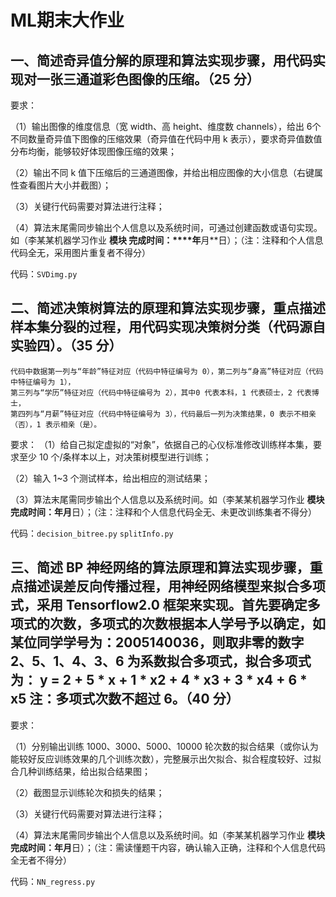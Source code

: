 # ML期末大作业

## 一、简述奇异值分解的原理和算法实现步骤，用代码实现对一张三通道彩色图像的压缩。（25 分）
 要求：
 
 （1）输出图像的维度信息（宽 width、高 height、维度数 channels），给出 6个不同数量奇异值下图像的压缩效果（奇异值在代码中用 k 表示），要求奇异值数值分布均衡，能够较好体现图像压缩的效果；
 
 （2）输出不同 k 值下压缩后的三通道图像，并给出相应图像的大小信息（右键属性查看图片大小并截图）；
 
 （3）关键行代码需要对算法进行注释；
 
 （4）算法末尾需同步输出个人信息以及系统时间，可通过创建函数或语句实现。如（李某某机器学习作业 **模块 完成时间：****年**月**日）；（注：注释和个人信息代码全无，采用图片重复者不得分）


 代码：`SVDimg.py`
 
## 二、简述决策树算法的原理和算法实现步骤，重点描述样本集分裂的过程，用代码实现决策树分类（代码源自实验四）。（35 分）

```
代码中数据第一列与“年龄”特征对应（代码中特征编号为 0），第二列与“身高”特征对应（代码中特征编号为 1），
第三列与“学历”特征对应（代码中特征编号为 2），其中0 代表本科，1 代表硕士，2 代表博士，
第四列与“月薪”特征对应（代码中特征编号为 3），代码最后一列为决策结果，0 表示不相亲（否），1 表示相亲（是）。
```
 要求：
 （1）给自己拟定虚拟的“对象”，依据自己的心仪标准修改训练样本集，要求至少 10 个/条样本以上，对决策树模型进行训练；
 
 （2）输入 1~3 个测试样本，给出相应的测试结果；
 
 （3）算法末尾需同步输出个人信息以及系统时间。如（李某某机器学习作业 **模块 完成时间：**年**月**日）；（注：注释和个人信息代码全无、未更改训练集者不得分）

 代码：`decision_bitree.py`  `splitInfo.py`
 
## 三、简述 BP 神经网络的算法原理和算法实现步骤，重点描述误差反向传播过程，用神经网络模型来拟合多项式，采用 Tensorflow2.0 框架来实现。首先要确定多项式的次数，多项式的次数根据本人学号予以确定，如某位同学学号为：2005140036，则取非零的数字 2、5、1、4、3、6 为系数拟合多项式，拟合多项式为： y = 2 + 5 * x + 1 * x**2 + 4 * x**3 + 3 * x**4 + 6 * x**5 注：多项式次数不超过 6。（40 分）
 要求：
 
 （1）分别输出训练 1000、3000、5000、10000 轮次数的拟合结果（或你认为能较好反应训练效果的几个训练次数），完整展示出欠拟合、拟合程度较好、过拟合几种训练结果，给出拟合结果图；
 
 （2）截图显示训练轮次和损失的结果；
 
 （3）关键行代码需要对算法进行注释；
 
 （4）算法末尾需同步输出个人信息以及系统时间。如（李某某机器学习作业 **模块 完成时间：**年**月**日）；（注：需读懂题干内容，确认输入正确，注释和个人信息代码全无者不得分）

代码：`NN_regress.py`
